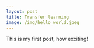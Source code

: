 ```yaml
---
layout: post
title: Transfer learning
image: /img/hello_world.jpeg
---
```


This is my first post, how exciting!
